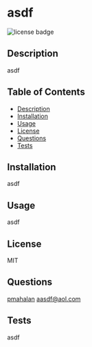 # asdf
![license badge](https://img.shields.io/github/license/pmahalan/asdf)
## Description
asdf
## Table of Contents
- [Description](#description)
- [Installation](#installation)
- [Usage](#usage)
- [License](#license)
- [Questions](#questions)
- [Tests](#tests)
## Installation
asdf
## Usage
asdf
## License
MIT
## Questions
[pmahalan](https://github.com/pmahalan)
[aasdf@aol.com](mailto:aasdf@aol.com)
## Tests
asdf
